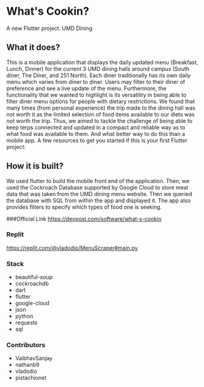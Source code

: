 # What's Cookin?

A new Flutter project. UMD Dining

## What it does?

This is a mobile application that displays the daily updated menu (Breakfast, Lunch, Dinner) for the current 3 UMD dining halls around campus (South diner, The Diner, and 251 North). Each diner traditionally has its own daily menu which varies from diner to diner. Users may filter to their diner of preference and see a live update of the menu. Furthermore, the functionality that we wanted to highlight is its versatility in being able to filter diner menu options for people with dietary restrictions. We found that many times (from personal experience) the trip made to the dining hall was not worth it as the limited selection of food items available to our diets was not worth the trip. Thus, we aimed to tackle the challenge of being able to keep terps connected and updated in a compact and reliable way as to what food was available to them. And what better way to do this than a mobile app.
A few resources to get you started if this is your first Flutter project:


## How it is built?

We used flutter to build the mobile front end of the application. Then, we used the Cockroach Database supported by Google Cloud to store meal data that was taken from the UMD dining menu website. Then we queried the database with SQL from within the app and displayed it. The app also provides filters to specify which types of food one is seeking.

###Official Link
https://devpost.com/software/what-s-cookin

### Replit
https://replit.com/@vladodio/MenuScraper#main.py

### Stack

<ul>
  <li>beautiful-soup</li>
  <li>cockroachdb</li>
  <li>dart</li>
  <li>flutter</li>
  <li>google-cloud</li>
  <li>json</li>
  <li>python</li>
  <li>requests</li>
  <li>sql</li>
</ul>

### Contributors

<ul>
  <li>VaibhavSanjay</li>
  <li>nathanb9</li>
  <li>vladodio</li>
  <li>pistachionet</li>
</ul>




